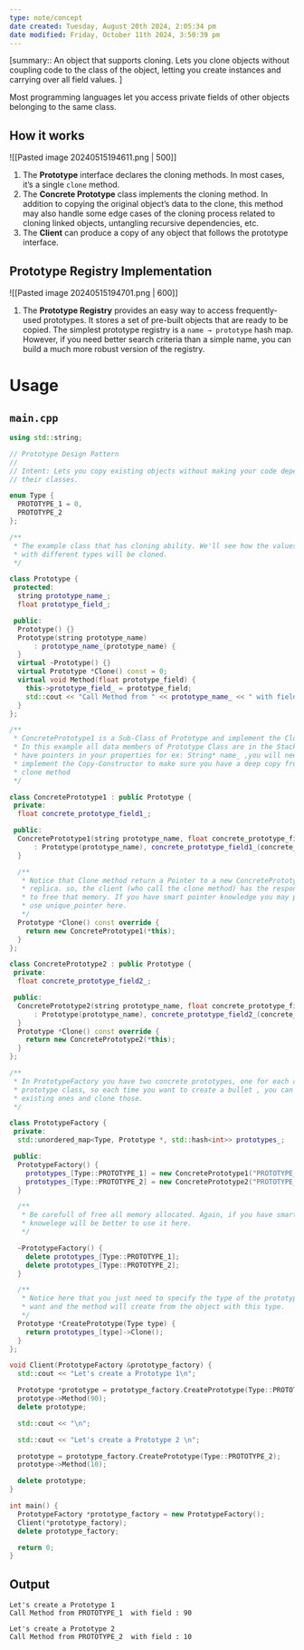 ```yaml
---
type: note/concept
date created: Tuesday, August 20th 2024, 2:05:34 pm
date modified: Friday, October 11th 2024, 3:50:39 pm
---
```

[summary:: An object that supports cloning. Lets you clone objects without coupling code to the class of the object, letting you create instances and carrying over all field values. ]


Most programming languages let you access private fields of other objects belonging to the same class. 

## How it works
![[Pasted image 20240515194611.png | 500]]
1. The **Prototype** interface declares the cloning methods. In most cases, it’s a single `clone` method.
2. The **Concrete Prototype** class implements the cloning method. In addition to copying the original object’s data to the clone, this method may also handle some edge cases of the cloning process related to cloning linked objects, untangling recursive dependencies, etc.
3. The **Client** can produce a copy of any object that follows the prototype interface.

## Prototype Registry Implementation
![[Pasted image 20240515194701.png | 600]]
1. The **Prototype Registry** provides an easy way to access frequently-used prototypes. It stores a set of pre-built objects that are ready to be copied. The simplest prototype registry is a `name → prototype` hash map. However, if you need better search criteria than a simple name, you can build a much more robust version of the registry.

# Usage
## `main.cpp`
```cpp
using std::string;

// Prototype Design Pattern
//
// Intent: Lets you copy existing objects without making your code dependent on
// their classes.

enum Type {
  PROTOTYPE_1 = 0,
  PROTOTYPE_2
};

/**
 * The example class that has cloning ability. We'll see how the values of field
 * with different types will be cloned.
 */

class Prototype {
 protected:
  string prototype_name_;
  float prototype_field_;

 public:
  Prototype() {}
  Prototype(string prototype_name)
      : prototype_name_(prototype_name) {
  }
  virtual ~Prototype() {}
  virtual Prototype *Clone() const = 0;
  virtual void Method(float prototype_field) {
    this->prototype_field_ = prototype_field;
    std::cout << "Call Method from " << prototype_name_ << " with field : " << prototype_field << std::endl;
  }
};

/**
 * ConcretePrototype1 is a Sub-Class of Prototype and implement the Clone Method
 * In this example all data members of Prototype Class are in the Stack. If you
 * have pointers in your properties for ex: String* name_ ,you will need to
 * implement the Copy-Constructor to make sure you have a deep copy from the
 * clone method
 */

class ConcretePrototype1 : public Prototype {
 private:
  float concrete_prototype_field1_;

 public:
  ConcretePrototype1(string prototype_name, float concrete_prototype_field)
      : Prototype(prototype_name), concrete_prototype_field1_(concrete_prototype_field) {
  }

  /**
   * Notice that Clone method return a Pointer to a new ConcretePrototype1
   * replica. so, the client (who call the clone method) has the responsability
   * to free that memory. If you have smart pointer knowledge you may prefer to
   * use unique_pointer here.
   */
  Prototype *Clone() const override {
    return new ConcretePrototype1(*this);
  }
};

class ConcretePrototype2 : public Prototype {
 private:
  float concrete_prototype_field2_;

 public:
  ConcretePrototype2(string prototype_name, float concrete_prototype_field)
      : Prototype(prototype_name), concrete_prototype_field2_(concrete_prototype_field) {
  }
  Prototype *Clone() const override {
    return new ConcretePrototype2(*this);
  }
};

/**
 * In PrototypeFactory you have two concrete prototypes, one for each concrete
 * prototype class, so each time you want to create a bullet , you can use the
 * existing ones and clone those.
 */

class PrototypeFactory {
 private:
  std::unordered_map<Type, Prototype *, std::hash<int>> prototypes_;

 public:
  PrototypeFactory() {
    prototypes_[Type::PROTOTYPE_1] = new ConcretePrototype1("PROTOTYPE_1 ", 50.f);
    prototypes_[Type::PROTOTYPE_2] = new ConcretePrototype2("PROTOTYPE_2 ", 60.f);
  }

  /**
   * Be carefull of free all memory allocated. Again, if you have smart pointers
   * knowelege will be better to use it here.
   */

  ~PrototypeFactory() {
    delete prototypes_[Type::PROTOTYPE_1];
    delete prototypes_[Type::PROTOTYPE_2];
  }

  /**
   * Notice here that you just need to specify the type of the prototype you
   * want and the method will create from the object with this type.
   */
  Prototype *CreatePrototype(Type type) {
    return prototypes_[type]->Clone();
  }
};

void Client(PrototypeFactory &prototype_factory) {
  std::cout << "Let's create a Prototype 1\n";

  Prototype *prototype = prototype_factory.CreatePrototype(Type::PROTOTYPE_1);
  prototype->Method(90);
  delete prototype;

  std::cout << "\n";

  std::cout << "Let's create a Prototype 2 \n";

  prototype = prototype_factory.CreatePrototype(Type::PROTOTYPE_2);
  prototype->Method(10);

  delete prototype;
}

int main() {
  PrototypeFactory *prototype_factory = new PrototypeFactory();
  Client(*prototype_factory);
  delete prototype_factory;

  return 0;
}
```

## Output
```
Let's create a Prototype 1
Call Method from PROTOTYPE_1  with field : 90

Let's create a Prototype 2 
Call Method from PROTOTYPE_2  with field : 10
```